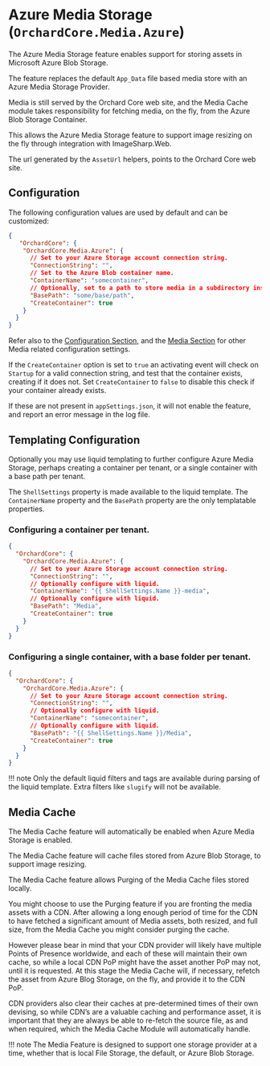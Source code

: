 # Azure Media Storage (`OrchardCore.Media.Azure`)

The Azure Media Storage feature enables support for storing assets in Microsoft Azure Blob Storage.

The feature replaces the default `App_Data` file based media store with an Azure Media Storage Provider.

Media is still served by the Orchard Core web site, and the Media Cache module takes responsibility for fetching media,
on the fly, from the Azure Blob Storage Container.

This allows the Azure Media Storage feature to support image resizing on the fly through integration with ImageSharp.Web.

The url generated by the `AssetUrl` helpers, points to the Orchard Core web site.

## Configuration

The following configuration values are used by default and can be customized:

```json
{
   "OrchardCore": {
    "OrchardCore.Media.Azure": {
      // Set to your Azure Storage account connection string.
      "ConnectionString": "", 
      // Set to the Azure Blob container name.
      "ContainerName": "somecontainer",
      // Optionally, set to a path to store media in a subdirectory inside your container.
      "BasePath": "some/base/path",
      "CreateContainer": true
    }
  }
}
```

Refer also to the [Configuration Section](../../core/Configuration/README.md), 
and the [Media Section](../Media/README.md) for other Media related configuration settings.

If the `CreateContainer` option is set to `true` an activating event will check on `Startup` for a
valid connection string, and test that the container exists, creating if it does not.
Set `CreateContainer` to `false` to disable this check if your container already exists.

If these are not present in `appSettings.json`, it will not enable the feature, and report an error message in the log file.

## Templating Configuration

Optionally you may use liquid templating to further configure Azure Media Storage, perhaps creating a container per tenant, 
or a single container with a base path per tenant.

The `ShellSettings` property is made available to the liquid template.
The `ContainerName` property and the `BasePath` property are the only templatable properties.

### Configuring a container per tenant.
 
```json
{
  "OrchardCore": {
    "OrchardCore.Media.Azure": {
      // Set to your Azure Storage account connection string.
      "ConnectionString": "", 
      // Optionally configure with liquid.
      "ContainerName": "{{ ShellSettings.Name }}-media",
      // Optionally configure with liquid.
      "BasePath": "Media",
      "CreateContainer": true
    }
  }
}
```

### Configuring a single container, with a base folder per tenant.
 
```json
{
  "OrchardCore": {
    "OrchardCore.Media.Azure": {
      // Set to your Azure Storage account connection string.
      "ConnectionString": "", 
      // Optionally configure with liquid.
      "ContainerName": "somecontainer",
      // Optionally configure with liquid.
      "BasePath": "{{ ShellSettings.Name }}/Media",
      "CreateContainer": true
    }
  }
}
```

!!! note
    Only the default liquid filters and tags are available during parsing of the liquid template.
    Extra filters like `slugify` will not be available.

## Media Cache

The Media Cache feature will automatically be enabled when Azure Media Storage is enabled.

The Media Cache feature will cache files stored from Azure Blob Storage, to support image resizing.

The Media Cache feature allows Purging of the Media Cache files stored locally.

You might choose to use the Purging feature if you are fronting the media assets with a CDN.
After allowing a long enough period of time for the CDN to have fetched a significant amount of
Media assets, both resized, and full size, from the Media Cache you might consider purging the cache.

However please bear in mind that your CDN provider will likely have multiple Points of Presence
worldwide, and each of these will maintain their own cache, so while a local CDN PoP might have the asset
another PoP may not, until it is requested. At this stage the Media Cache will, if necessary, refetch the
asset from Azure Blog Storage, on the fly, and provide it to the CDN PoP.

CDN providers also clear their caches at pre-determined times of their own devising, so while CDN’s
are a valuable caching and performance asset, it is important that they are always be able to 
re-fetch the source file, as and when required, which the Media Cache Module will automatically handle.

!!! note
    The Media Feature is designed to support one storage provider at a time, whether that is
    local File Storage, the default, or Azure Blob Storage.
